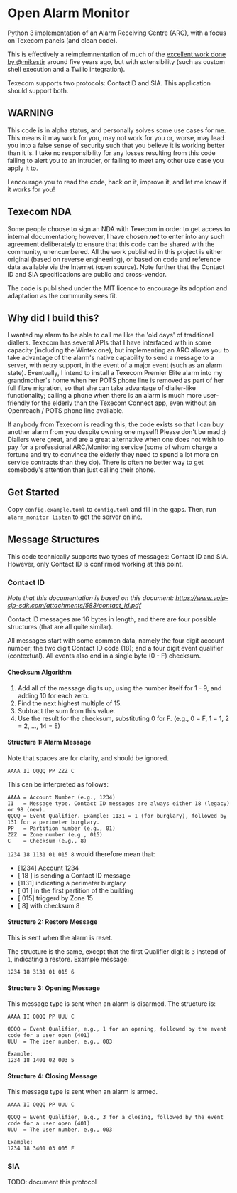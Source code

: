 # Open Alarm Monitor
Python 3 implementation of an Alarm Receiving Centre (ARC), with a focus on Texecom panels (and clean code).

This is effectively a reimplemnentation of much of the [excellent work done by @mikestir](https://github.com/mikestir/alarm-server/blob/master/alarmrx.py) around five years ago, but with extensibility (such as custom shell execution and a Twilio integration).

Texecom supports two protocols: ContactID and SIA. This application should support both.

## WARNING

This code is in alpha status, and personally solves some use cases for me. This means it may work for you, may not work for you or, worse, may lead you into a false sense of security such that you believe it is working better than it is. I take no responsibility for any losses resulting from this code failing to alert you to an intruder, or failing to meet any other use case you apply it to.

I encourage you to read the code, hack on it, improve it, and let me know if it works for you!

## Texecom NDA

Some people choose to sign an NDA with Texecom in order to get access to internal documentation; however, I have chosen ***not*** to enter into any such agreement deliberately to ensure that this code can be shared with the community, unencumbered. All the work published in this project is either original (based on reverse engineering), or based on code and reference data available via the Internet (open source). Note further that the Contact ID and SIA specifications are public and cross-vendor.

The code is published under the MIT licence to encourage its adoption and adaptation as the community sees fit.

## Why did I build this?

I wanted my alarm to be able to call me like the 'old days' of traditional diallers. Texecom has several APIs that I have interfaced with in some capacity (including the Wintex one), but implementing an ARC allows you to take advantage of the alarm's native capability to send a message to a server, with retry support, in the event of a major event (such as an alarm state). Eventually, I intend to install a Texecom Premier Elite alarm into my grandmother's home when her POTS phone line is removed as part of her full fibre migration, so that she can take advantage of dialler-like functionality; calling a phone when there is an alarm is much more user-friendly for the elderly than the Texecom Connect app, even without an Openreach / POTS phone line available.

If anybody from Texecom is reading this, the code exists so that I can buy another alarm from you despite owning one myself! Please don't be mad :) Diallers were great, and are a great alternative when one does not wish to pay for a professional ARC/Monitoring service (some of whom charge a fortune and try to convince the elderly they need to spend a lot more on service contracts than they do). There is often no better way to get somebody's attention than just calling their phone.

## Get Started

Copy `config.example.toml` to `config.toml` and fill in the gaps. Then, run `alarm_monitor listen` to get the server online.

## Message Structures

This code technically supports two types of messages: Contact ID and SIA. However, only Contact ID is confirmed working at this point.

### Contact ID

*Note that this documentation is based on this document: https://www.voip-sip-sdk.com/attachments/583/contact_id.pdf*

Contact ID messages are 16 bytes in length, and there are four possible structures (that are all quite similar).

All messages start with some common data, namely the four digit account number; the two digit Contact ID code (18); and a four digit event qualifier (contextual). All events also end in a single byte (0 - F) checksum.

#### Checksum Algorithm

1. Add all of the message digits up, using the number itself for 1 - 9, and adding 10 for each zero.
2. Find the next highest multiple of 15.
3. Subtract the sum from this value.
4. Use the result for the checksum, substituting 0 for F. (e.g., 0 = F, 1 = 1, 2 = 2, ..., 14 = E)

#### Structure 1: Alarm Message

Note that spaces are for clarity, and should be ignored.
```plaintext
AAAA II QQQQ PP ZZZ C
```

This can be interpreted as follows:

```plaintext
AAAA = Account Number (e.g., 1234)
II   = Message type. Contact ID messages are always either 18 (legacy) or 98 (new).
QQQQ = Event Qualifier. Example: 1131 = 1 (for burglary), followed by 131 for a perimeter burglary.
PP   = Partition number (e.g., 01)
ZZZ  = Zone number (e.g., 015)
C    = Checksum (e.g., 8)
```

`1234 18 1131 01 015 8` would therefore mean that:
- [1234] Account 1234
- [ 18 ] is sending a Contact ID message
- [1131] indicating a perimeter burglary
- [ 01 ] in the first partition of the building
- [ 015] triggerd by Zone 15
- [   8] with checksum 8

#### Structure 2: Restore Message

This is sent when the alarm is reset.

The structure is the same, except that the first Qualifier digit is `3` instead of `1`, indicating a restore. Example message:

```plaintext
1234 18 3131 01 015 6
```

#### Structure 3: Opening Message

This message type is sent when an alarm is disarmed. The structure is:

```plaintext
AAAA II QQQQ PP UUU C

QQQQ = Event Qualifier, e.g., 1 for an opening, followed by the event code for a user open (401)
UUU  = The User number, e.g., 003

Example:
1234 18 1401 02 003 5
```

#### Structure 4: Closing Message

This message type is sent when an alarm is armed.

```plaintext
AAAA II QQQQ PP UUU C

QQQQ = Event Qualifier, e.g., 3 for a closing, followed by the event code for a user open (401)
UUU  = The User number, e.g., 003

Example:
1234 18 3401 03 005 F
```

### SIA

TODO: document this protocol
